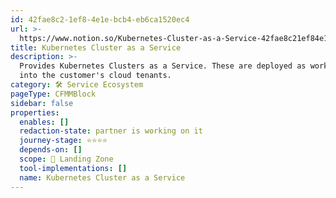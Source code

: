 ```yaml
---
id: 42fae8c2-1ef8-4e1e-bcb4-eb6ca1520ec4
url: >-
  https://www.notion.so/Kubernetes-Cluster-as-a-Service-42fae8c21ef84e1ebcb4eb6ca1520ec4
title: Kubernetes Cluster as a Service
description: >-
  Provides Kubernetes Clusters as a Service. These are deployed as workloads
  into the customer's cloud tenants.
category: 🛠 Service Ecosystem
pageType: CFMMBlock
sidebar: false
properties:
  enables: []
  redaction-state: partner is working on it
  journey-stage: ⭐️⭐️⭐️⭐️
  depends-on: []
  scope: 🛬 Landing Zone
  tool-implementations: []
  name: Kubernetes Cluster as a Service
---
```



